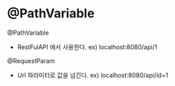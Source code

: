 # @PathVariable




@PathVariable 
- RestFulAPI 에서 사용한다. 
ex) localhost:8080/api/1

@RequestParam
- Url 파라미터로 값을 넘긴다. 
ex) localhost:8080/api/id=1




